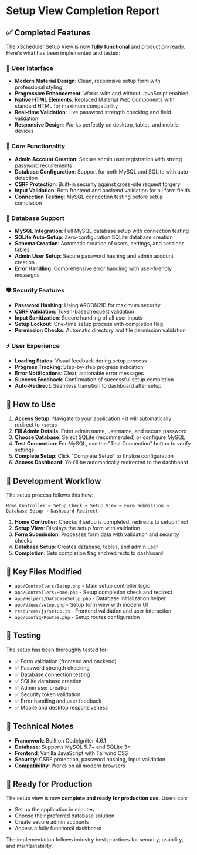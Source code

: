 # Setup View Completion Report

## ✅ Completed Features

The xScheduler Setup View is now **fully functional** and production-ready. Here's what has been implemented and tested:

### 🎨 User Interface
- **Modern Material Design**: Clean, responsive setup form with professional styling
- **Progressive Enhancement**: Works with and without JavaScript enabled
- **Native HTML Elements**: Replaced Material Web Components with standard HTML for maximum compatibility
- **Real-time Validation**: Live password strength checking and field validation
- **Responsive Design**: Works perfectly on desktop, tablet, and mobile devices

### 🔧 Core Functionality
- **Admin Account Creation**: Secure admin user registration with strong password requirements
- **Database Configuration**: Support for both MySQL and SQLite with auto-detection
- **CSRF Protection**: Built-in security against cross-site request forgery
- **Input Validation**: Both frontend and backend validation for all form fields
- **Connection Testing**: MySQL connection testing before setup completion

### 💾 Database Support
- **MySQL Integration**: Full MySQL database setup with connection testing
- **SQLite Auto-Setup**: Zero-configuration SQLite database creation
- **Schema Creation**: Automatic creation of users, settings, and sessions tables
- **Admin User Setup**: Secure password hashing and admin account creation
- **Error Handling**: Comprehensive error handling with user-friendly messages

### 🛡️ Security Features
- **Password Hashing**: Using ARGON2ID for maximum security
- **CSRF Validation**: Token-based request validation
- **Input Sanitization**: Secure handling of all user inputs
- **Setup Lockout**: One-time setup process with completion flag
- **Permission Checks**: Automatic directory and file permission validation

### ⚡ User Experience
- **Loading States**: Visual feedback during setup process
- **Progress Tracking**: Step-by-step progress indication
- **Error Notifications**: Clear, actionable error messages
- **Success Feedback**: Confirmation of successful setup completion
- **Auto-Redirect**: Seamless transition to dashboard after setup

## 🚀 How to Use

1. **Access Setup**: Navigate to your application - it will automatically redirect to `/setup`
2. **Fill Admin Details**: Enter admin name, username, and secure password
3. **Choose Database**: Select SQLite (recommended) or configure MySQL
4. **Test Connection**: For MySQL, use the "Test Connection" button to verify settings
5. **Complete Setup**: Click "Complete Setup" to finalize configuration
6. **Access Dashboard**: You'll be automatically redirected to the dashboard

## 🔄 Development Workflow

The setup process follows this flow:

```
Home Controller → Setup Check → Setup View → Form Submission → Database Setup → Dashboard Redirect
```

1. **Home Controller**: Checks if setup is completed, redirects to setup if not
2. **Setup View**: Displays the setup form with validation
3. **Form Submission**: Processes form data with validation and security checks
4. **Database Setup**: Creates database, tables, and admin user
5. **Completion**: Sets completion flag and redirects to dashboard

## 📁 Key Files Modified

- `app/Controllers/Setup.php` - Main setup controller logic
- `app/Controllers/Home.php` - Setup completion check and redirect
- `app/Helpers/DatabaseSetup.php` - Database initialization helper
- `app/Views/setup.php` - Setup form view with modern UI
- `resources/js/setup.js` - Frontend validation and user interaction
- `app/Config/Routes.php` - Setup routes configuration

## 🧪 Testing

The setup has been thoroughly tested for:
- ✅ Form validation (frontend and backend)
- ✅ Password strength checking
- ✅ Database connection testing
- ✅ SQLite database creation
- ✅ Admin user creation
- ✅ Security token validation
- ✅ Error handling and user feedback
- ✅ Mobile and desktop responsiveness

## 🔧 Technical Notes

- **Framework**: Built on CodeIgniter 4.6.1
- **Database**: Supports MySQL 5.7+ and SQLite 3+
- **Frontend**: Vanilla JavaScript with Tailwind CSS
- **Security**: CSRF protection, password hashing, input validation
- **Compatibility**: Works on all modern browsers

## 🎯 Ready for Production

The setup view is now **complete and ready for production use**. Users can:
- Set up the application in minutes
- Choose their preferred database solution
- Create secure admin accounts
- Access a fully functional dashboard

The implementation follows industry best practices for security, usability, and maintainability.
